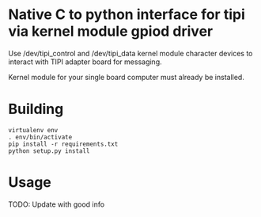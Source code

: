 
# Native C to python interface for tipi via kernel module gpiod driver

Use /dev/tipi_control and /dev/tipi_data kernel module character devices to 
interact with TIPI adapter board for messaging.

Kernel module for your single board computer must already be installed.

# Building

```
virtualenv env
. env/bin/activate
pip install -r requirements.txt
python setup.py install
```

# Usage

TODO: Update with good info

